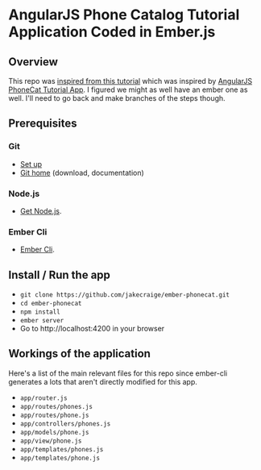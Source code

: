 # AngularJS Phone Catalog Tutorial Application Coded in Ember.js

## Overview

This repo was [inspired from this tutorial](http://204nocontent.me/i-coded-the-angular-tutorial-app-in-backbone-and-it-took-260-more-code) which was inspired by [AngularJS PhoneCat Tutorial App](http://docs.angularjs.org/tutorial). I figured we might as well have an ember one as well. I'll need to go back and make branches of the steps though.

## Prerequisites

### Git

- [Set up](http://help.github.com/articles/set-up-git)
- [Git home](http://http://git-scm.com/) (download, documentation)

### Node.js

- [Get Node.js](http://http://nodejs.org/download/).

### Ember Cli

- [Ember Cli](http://iamstef.net/ember-cli/).

## Install / Run the app

+ `git clone https://github.com/jakecraige/ember-phonecat.git`
+ `cd ember-phonecat`
+ `npm install`
+ `ember server`
+  Go to http://localhost:4200 in your browser

## Workings of the application

Here's a list of the main relevant files for this repo since ember-cli generates
a lots that aren't directly modified for this app.

+  `app/router.js`
+  `app/routes/phones.js`
+  `app/routes/phone.js`
+  `app/controllers/phones.js`
+  `app/models/phone.js`
+  `app/view/phone.js`
+  `app/templates/phones.js`
+  `app/templates/phone.js`








